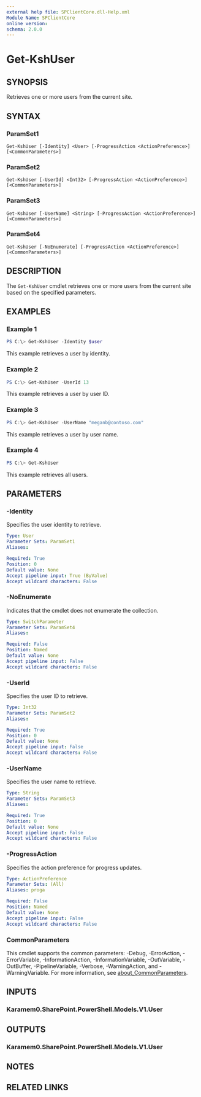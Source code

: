 ```yaml
---
external help file: SPClientCore.dll-Help.xml
Module Name: SPClientCore
online version:
schema: 2.0.0
---
```


# Get-KshUser

## SYNOPSIS
Retrieves one or more users from the current site.

## SYNTAX

### ParamSet1
```
Get-KshUser [-Identity] <User> [-ProgressAction <ActionPreference>] [<CommonParameters>]
```

### ParamSet2
```
Get-KshUser [-UserId] <Int32> [-ProgressAction <ActionPreference>] [<CommonParameters>]
```

### ParamSet3
```
Get-KshUser [-UserName] <String> [-ProgressAction <ActionPreference>] [<CommonParameters>]
```

### ParamSet4
```
Get-KshUser [-NoEnumerate] [-ProgressAction <ActionPreference>] [<CommonParameters>]
```

## DESCRIPTION
The `Get-KshUser` cmdlet retrieves one or more users from the current site based on the specified parameters.

## EXAMPLES

### Example 1
```powershell
PS C:\> Get-KshUser -Identity $user
```

This example retrieves a user by identity.

### Example 2
```powershell
PS C:\> Get-KshUser -UserId 13
```

This example retrieves a user by user ID.

### Example 3
```powershell
PS C:\> Get-KshUser -UserName "meganb@contoso.com"
```

This example retrieves a user by user name.

### Example 4
```powershell
PS C:\> Get-KshUser
```

This example retrieves all users.

## PARAMETERS

### -Identity
Specifies the user identity to retrieve.

```yaml
Type: User
Parameter Sets: ParamSet1
Aliases:

Required: True
Position: 0
Default value: None
Accept pipeline input: True (ByValue)
Accept wildcard characters: False
```

### -NoEnumerate
Indicates that the cmdlet does not enumerate the collection.

```yaml
Type: SwitchParameter
Parameter Sets: ParamSet4
Aliases:

Required: False
Position: Named
Default value: None
Accept pipeline input: False
Accept wildcard characters: False
```

### -UserId
Specifies the user ID to retrieve.

```yaml
Type: Int32
Parameter Sets: ParamSet2
Aliases:

Required: True
Position: 0
Default value: None
Accept pipeline input: False
Accept wildcard characters: False
```

### -UserName
Specifies the user name to retrieve.

```yaml
Type: String
Parameter Sets: ParamSet3
Aliases:

Required: True
Position: 0
Default value: None
Accept pipeline input: False
Accept wildcard characters: False
```

### -ProgressAction
Specifies the action preference for progress updates.

```yaml
Type: ActionPreference
Parameter Sets: (All)
Aliases: proga

Required: False
Position: Named
Default value: None
Accept pipeline input: False
Accept wildcard characters: False
```

### CommonParameters
This cmdlet supports the common parameters: -Debug, -ErrorAction, -ErrorVariable, -InformationAction, -InformationVariable, -OutVariable, -OutBuffer, -PipelineVariable, -Verbose, -WarningAction, and -WarningVariable. For more information, see [about_CommonParameters](http://go.microsoft.com/fwlink/?LinkID=113216).

## INPUTS

### Karamem0.SharePoint.PowerShell.Models.V1.User
## OUTPUTS

### Karamem0.SharePoint.PowerShell.Models.V1.User
## NOTES

## RELATED LINKS

